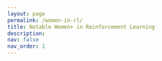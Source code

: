 ```yaml
---
layout: page
permalink: /women-in-rl/
title: Notable Women+ in Reinforcement Learning
description:
nav: false
nav_order: 1
---
```



